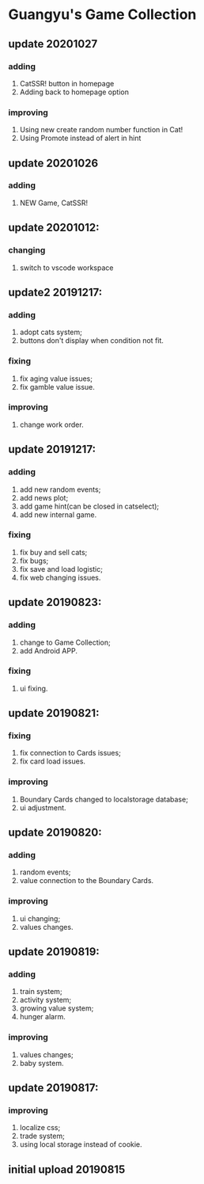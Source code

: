 # Guangyu's Game Collection

## update 20201027
### adding
1. CatSSR! button in homepage
2. Adding back to homepage option
### improving
1. Using new create random number function in Cat!
2. Using Promote instead of alert in hint 

## update 20201026
### adding
1. NEW Game, CatSSR!

## update 20201012:
### changing
1. switch to vscode workspace

## update2 20191217:
### adding
1. adopt cats system;
2. buttons don't display when condition not fit.
### fixing
1. fix aging value issues;
2. fix gamble value issue.
### improving
1. change work order.

## update 20191217:
### adding
1. add new random events;
2. add news plot;
3. add game hint(can be closed in catselect);
4. add new internal game.
### fixing
1. fix buy and sell cats;
2. fix bugs;
3. fix save and load logistic;
4. fix web changing issues.

## update 20190823:
### adding
1. change to Game Collection;
2. add Android APP.
### fixing
1. ui fixing.

## update 20190821:
### fixing
1. fix connection to Cards issues;
2. fix card load issues.
### improving
1. Boundary Cards changed to localstorage database;
2. ui adjustment.

## update 20190820:
### adding
1. random events;
2. value connection to the Boundary Cards.
### improving
1. ui changing;
2. values changes.

## update 20190819:
### adding
1. train system;
2. activity system;
3. growing value system;
4. hunger alarm.
### improving
1. values changes;
2. baby system.

## update 20190817:
### improving
1. localize css;
2. trade system;
3. using local storage instead of cookie.

## initial upload 20190815